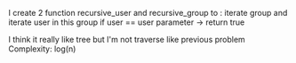 I create 2 function recursive_user and recursive_group to
: iterate group and iterate user in this group
if user == user parameter -> return true

I think it really like tree but I'm not traverse like previous problem
Complexity: log(n)
